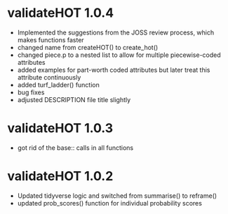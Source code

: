# validateHOT 1.0.4

* Implemented the suggestions from the JOSS review process, which makes functions faster
* changed name from createHOT() to create_hot()
* changed piece.p to a nested list to allow for multiple piecewise-coded attributes
* added examples for part-worth coded attributes but later treat this attribute continuously
* added turf_ladder() function
* bug fixes
* adjusted DESCRIPTION file title slightly

# validateHOT 1.0.3

* got rid of the base:: calls in all functions

# validateHOT 1.0.2

* Updated tidyverse logic and switched from summarise() to reframe()
* updated prob_scores() function for individual probability scores
